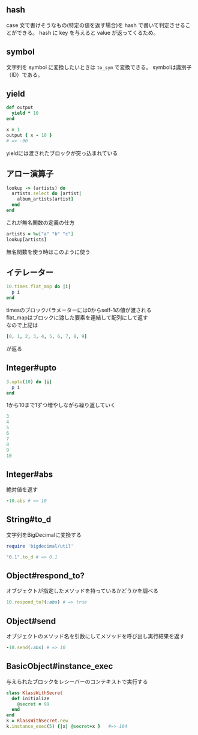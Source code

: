 ## hash
case 文で書けそうなもの(特定の値を返す場合)を hash で書いて判定させることができる。
hash に key を与えると value が返ってくるため。

## symbol
文字列を symbol に変換したいときは `to_sym` で変換できる。
symbolは識別子（ID）である。

## yield
```ruby
def output 
  yield * 10
end
```
```ruby
x = 1
output { x - 10 }
# => -90
```
yieldには渡されたブロックが突っ込まれている

## アロー演算子
```ruby
lookup -> (artists) do
  artists.select do |artist|
    album_artists[artist]
  end
end
```
これが無名関数の定義の仕方

```ruby
artists = %w["a" "b" "c"]
lookup[artists]
```
無名関数を使う時はこのように使う

## イテレーター
```ruby
10.times.flat_map do |i|
  p i
end
```
timesのブロックパラメーターには0からself-1の値が渡される  
flat_mapはブロックに渡した要素を連結して配列にして返す  
なので上記は
```ruby
[0, 1, 2, 3, 4, 5, 6, 7, 8, 9]
```
が返る

## Integer#upto
```ruby
3.upto(10) do |i|
  p i
end
```
1から10まで1ずつ増やしながら繰り返していく
```ruby
3
4
5
6
7
8
9
10
```

## Integer#abs
絶対値を返す
```ruby
-10.abs # => 10
```

## String#to_d
文字列をBigDecimalに変換する
```ruby
require 'bigdecimal/util'

"0.1".to_d # => 0.1
```

## Object#respond_to?
オブジェクトが指定したメソッドを持っているかどうかを調べる
```ruby
10.respond_to?(:abs) # => true
```

## Object#send
オブジェクトのメソッド名を引数にしてメソッドを呼び出し実行結果を返す
```ruby
-10.send(:abs) # => 10
```

## BasicObject#instance_exec
与えられたブロックをレシーバーのコンテキストで実行する
```ruby
class KlassWithSecret
  def initialize
    @secret = 99
  end
end
k = KlassWithSecret.new
k.instance_exec(5) {|x| @secret+x }   #=> 104
```